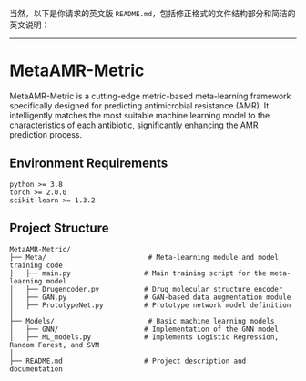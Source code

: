 当然，以下是你请求的英文版 `README.md`，包括修正格式的文件结构部分和简洁的英文说明：

---

# MetaAMR-Metric

MetaAMR-Metric is a cutting-edge metric-based meta-learning framework specifically designed for predicting antimicrobial resistance (AMR). It intelligently matches the most suitable machine learning model to the characteristics of each antibiotic, significantly enhancing the AMR prediction process.

## Environment Requirements

```text
python >= 3.8  
torch >= 2.0.0  
scikit-learn >= 1.3.2
```

## Project Structure

```text
MetaAMR-Metric/
├── Meta/                         # Meta-learning module and model training code  
│   ├── main.py                  # Main training script for the meta-learning model  
│   ├── Drugencoder.py           # Drug molecular structure encoder  
│   ├── GAN.py                   # GAN-based data augmentation module  
│   ├── PrototypeNet.py          # Prototype network model definition  
│
├── Models/                       # Basic machine learning models  
│   ├── GNN/                     # Implementation of the GNN model  
│   ├── ML_models.py             # Implements Logistic Regression, Random Forest, and SVM  
│
├── README.md                    # Project description and documentation  
```
